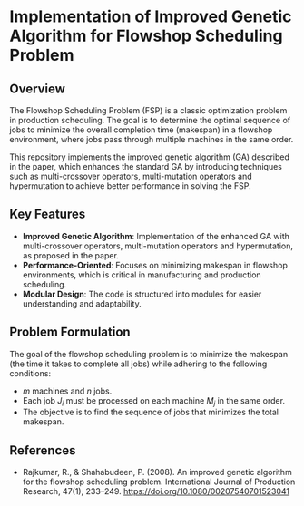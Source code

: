 # Implementation of Improved Genetic Algorithm for Flowshop Scheduling Problem

## Overview

The Flowshop Scheduling Problem (FSP) is a classic optimization problem in production scheduling. The goal is to determine the optimal sequence of jobs to minimize the overall completion time (makespan) in a flowshop environment, where jobs pass through multiple machines in the same order.

This repository implements the improved genetic algorithm (GA) described in the paper, which enhances the standard GA by introducing techniques such as multi-crossover operators, multi-mutation operators and hypermutation to achieve better performance in solving the FSP.

## Key Features

- **Improved Genetic Algorithm**: Implementation of the enhanced GA with multi-crossover operators, multi-mutation operators and hypermutation, as proposed in the paper.
- **Performance-Oriented**: Focuses on minimizing makespan in flowshop environments, which is critical in manufacturing and production scheduling.
- **Modular Design**: The code is structured into modules for easier understanding and adaptability.

## Problem Formulation

The goal of the flowshop scheduling problem is to minimize the makespan (the time it takes to complete all jobs) while adhering to the following conditions:
- $m$ machines and $n$ jobs.
- Each job $J_i$ must be processed on each machine $M_j$ in the same order.
- The objective is to find the sequence of jobs that minimizes the total makespan.

## References
- Rajkumar, R., & Shahabudeen, P. (2008). An improved genetic algorithm for the flowshop scheduling problem. International Journal of Production Research, 47(1), 233–249. https://doi.org/10.1080/00207540701523041
